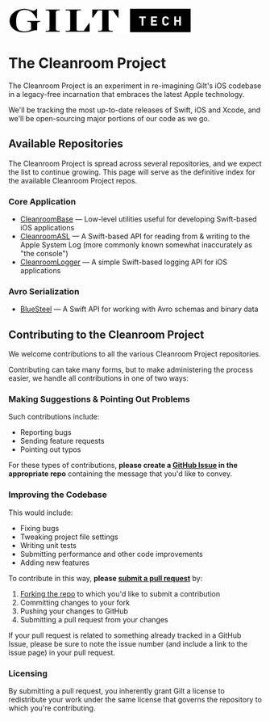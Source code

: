 ![Gilt Tech logo](https://raw.githubusercontent.com/gilt/Cleanroom/master/Assets/gilt-tech-logo.png)

# The Cleanroom Project

The Cleanroom Project is an experiment in re-imagining Gilt's iOS codebase in a legacy-free incarnation that embraces the latest Apple technology.

We'll be tracking the most up-to-date releases of Swift, iOS and Xcode, and we'll be open-sourcing major portions of our code as we go.

## Available Repositories

The Cleanroom Project is spread across several repositories, and we expect the list to continue growing. This page will serve as the definitive index for the available Cleanroom Project repos.

### Core Application

- [CleanroomBase](http://github.com/emaloney/CleanroomBase) — Low-level utilities useful for developing Swift-based iOS applications
- [CleanroomASL](http://github.com/emaloney/CleanroomASL) — A Swift-based API for reading from & writing to the Apple System Log (more commonly known somewhat inaccurately as "the console")
- [CleanroomLogger](http://github.com/emaloney/CleanroomLogger) — A simple Swift-based logging API for iOS applications

### Avro Serialization

- [BlueSteel](https://github.com/gilt/BlueSteel) — A Swift API for working with Avro schemas and binary data

## Contributing to the Cleanroom Project

We welcome contributions to all the various Cleanroom Project repositories.

Contributing can take many forms, but to make administering the process easier, we handle all contributions in one of two ways:

### Making Suggestions &amp; Pointing Out Problems

Such contributions include:

- Reporting bugs
- Sending feature requests
- Pointing out typos

For these types of contributions, **please create a [GitHub Issue](https://guides.github.com/features/issues/) in the appropriate repo** containing the message that you'd like to convey.

### Improving the Codebase

This would include:

- Fixing bugs
- Tweaking project file settings
- Writing unit tests
- Submitting performance and other code improvements
- Adding new features

To contribute in this way, **please [submit a pull request](https://help.github.com/articles/using-pull-requests/)** by:

1. [Forking the repo](https://help.github.com/articles/fork-a-repo/) to which you'd like to submit a contribution
2. Committing changes to your fork
3. Pushing your changes to GitHub
4. Submitting a pull request from your changes

If your pull request is related to something already tracked in a GitHub Issue, please be sure to note the issue number (and include a link to the issue page) in your pull request.

### Licensing

By submitting a pull request, you inherently grant Gilt a license to redistribute your work under the same license that governs the repository to which you're contributing.
